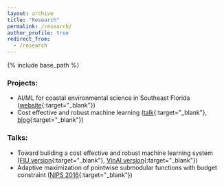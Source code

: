 ```yaml
---
layout: archive
title: "Research"
permalink: /research/
author_profile: true
redirect_from:
  - /research
---
```


{% include base_path %}

### Projects: 
- AI/ML for coastal environmental science in Southeast Florida ([website](https://climate-tech.fiu.edu/about/){:target="_blank"})
- Cost effective and robust machine learning ([talk](https://youtu.be/o9qjQkvT9Ds?feature=shared){:target="_blank"}, [blog](https://www.amazon.science/blog/when-does-transfer-learning-work){:target="_blank"})

### Talks:
- Toward building a cost effective and robust machine learning system ([FIU version](https://youtu.be/o9qjQkvT9Ds?feature=shared){:target="_blank"}, [VinAI version](https://youtu.be/zO2RTEdhQk0?feature=shared){:target="_blank"})
- Adaptive maximization of pointwise submodular functions with budget constraint ([NIPS 2016](https://youtu.be/mSyJB1NA8nE?feature=shared){:target="_blank"})
